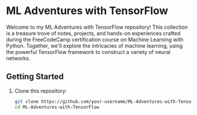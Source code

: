 # ML Adventures with TensorFlow

Welcome to my ML Adventures with TensorFlow repository! This collection is a treasure trove of notes, projects, and hands-on experiences crafted during the FreeCodeCamp certification course on Machine Learning with Python. Together, we'll explore the intricacies of machine learning, using the powerful TensorFlow framework to construct a variety of neural networks.

## Getting Started
1. Clone this repository:
   ```bash
   git clone https://github.com/your-username/ML-Adventures-with-TensorFlow.git
   cd ML-Adventures-with-TensorFlow
